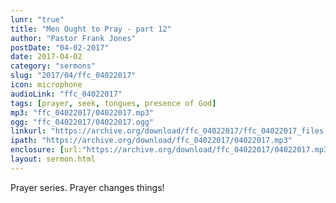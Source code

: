 ```yaml
---
lunr: "true"
title: "Men Ought to Pray - part 12"
author: "Pastor Frank Jones"
postDate: "04-02-2017"
date: 2017-04-02
category: "sermons"
slug: "2017/04/ffc_04022017"
icon: microphone
audioLink: "ffc_04022017"
tags: [prayer, seek, tongues, presence of God]
mp3: "ffc_04022017/04022017.mp3"
ogg: "ffc_04022017/04022017.ogg"
linkurl: "https://archive.org/download/ffc_04022017/ffc_04022017_files.xml"
ipath: "https://archive.org/download/ffc_04022017/04022017.mp3"
enclosure: [url:"https://archive.org/download/ffc_04022017/04022017.mp3"]
layout: sermon.html
---
```


Prayer series.  Prayer changes things!